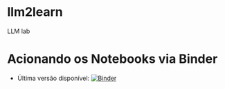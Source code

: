 # llm2learn
LLM lab

# Acionando os Notebooks via Binder

* Última versão disponível:
  [![Binder](https://mybinder.org/badge_logo.svg)](https://mybinder.org/v2/gh/santanche/llm2learn/master)
